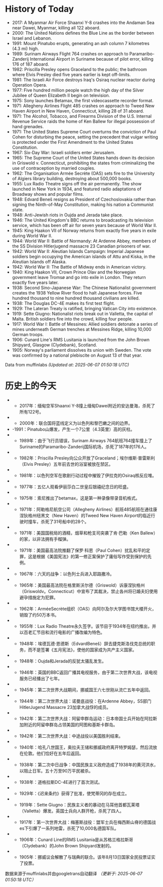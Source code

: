 # History of Today 

- 2017: A Myanmar Air Force Shaanxi Y-8 crashes into the Andaman Sea near Dawei, Myanmar, killing all 122 aboard.
- 2000: The United Nations defines the Blue Line as the border between Israel and Lebanon.
- 1991: Mount Pinatubo erupts, generating an ash column 7 kilometres (4.3 mi) high.
- 1989: Surinam Airways Flight 764 crashes on approach to Paramaribo-Zanderij International Airport in Suriname because of pilot error, killing 176 of 187 aboard.
- 1982: Priscilla Presley opens Graceland to the public; the bathroom where Elvis Presley died five years earlier is kept off-limits.
- 1981: The Israeli Air Force destroys Iraq's Osiraq nuclear reactor during Operation Opera.
- 1977: Five hundred million people watch the high day of the Silver Jubilee of Queen Elizabeth II begin on television.
- 1975: Sony launches Betamax, the first videocassette recorder format.
- 1971: Allegheny Airlines Flight 485 crashes on approach to Tweed New Haven Airport in New Haven, Connecticut, killing 28 of 31 aboard.
- 1971: The Alcohol, Tobacco, and Firearms Division of the U.S. Internal Revenue Service raids the home of Ken Ballew for illegal possession of hand grenades.
- 1971: The United States Supreme Court overturns the conviction of Paul Cohen for disturbing the peace, setting the precedent that vulgar writing is protected under the First Amendment to the United States Constitution.
- 1967: Six-Day War: Israeli soldiers enter Jerusalem.
- 1965: The Supreme Court of the United States hands down its decision in Griswold v. Connecticut, prohibiting the states from criminalizing the use of contraception by married couples.
- 1962: The Organisation Armée Secrète (OAS) sets fire to the University of Algiers library building, destroying about 500,000 books.
- 1955: Lux Radio Theatre signs off the air permanently. The show launched in New York in 1934, and featured radio adaptations of Broadway shows and popular films.
- 1948: Edvard Beneš resigns as President of Czechoslovakia rather than signing the Ninth-of-May Constitution, making his nation a Communist state.
- 1948: Anti-Jewish riots in Oujda and Jerada take place.
- 1946: The United Kingdom's BBC returns to broadcasting its television service, which has been off air for seven years because of World War II.
- 1945: King Haakon VII of Norway returns from exactly five years in exile during World War II.
- 1944: World War II: Battle of Normandy: At Ardenne Abbey, members of the SS Division Hitlerjugend massacre 23 Canadian prisoners of war.
- 1942: World War II: Aleutian Islands Campaign: Imperial Japanese soldiers begin occupying the American islands of Attu and Kiska, in the Aleutian Islands off Alaska.
- 1942: World War II: The Battle of Midway ends in American victory.
- 1940: King Haakon VII, Crown Prince Olav and the Norwegian government leave Tromsø and go into exile in London. They return exactly five years later.
- 1938: Second Sino-Japanese War: The Chinese Nationalist government creates the 1938 Yellow River flood to halt Japanese forces. Five hundred thousand to nine hundred thousand civilians are killed.
- 1938: The Douglas DC-4E makes its first test flight.
- 1929: The Lateran Treaty is ratified, bringing Vatican City into existence.
- 1919: Sette Giugno: Nationalist riots break out in Valletta, the capital of Malta. British soldiers fire into the crowd, killing four people.
- 1917: World War I: Battle of Messines: Allied soldiers detonate a series of mines underneath German trenches at Messines Ridge, killing 10,000 German troops.
- 1906: Cunard Line's RMS Lusitania is launched from the John Brown Shipyard, Glasgow (Clydebank), Scotland.
- 1905: Norway's parliament dissolves its union with Sweden. The vote was confirmed by a national plebiscite on August 13 of that year.

Data from muffinlabs
*(Updated at: 2025-06-07 01:50:18 UTC)*

# 历史上的今天 

- -  2017年：缅甸空军Shaanxi Y-8撞上缅甸Dawei附近的安达曼海，杀死了所有122号。
- -  2000年：联合国将蓝线定义为以色列和黎巴嫩之间的边界。
- -1991：Pinatubo山爆发，产生一个7公里（4.3英里）高的灰柱。
- -  1989年：由于飞行员错误，Surinam Airways 764航班764撞车撞上了Suriname的Paramaribo-Zanderij国际机场，杀死了187年的176人。
- -  1982年：Priscilla Presley向公众开放了Graceland；埃尔维斯·普雷斯利（Elvis Presley）五年前去世的浴室被放在禁区。
- -  1981年：以色列空军在歌剧行动过程中摧毁了伊拉克的Osiraq核反应堆。
- -  1977年：五亿人观看伊丽莎白二世皇后银禧纪念日的旺盛。
- -  1975年：索尼推出了betamax，这是第一种录像带录音机格式。
- -  1971年：阿勒格尼航空公司（Allegheny Airlines）航班485航班在通往康涅狄格州纽黑文（New Haven）的Tweed New Haven Airport的临近行驶时撞车，杀死了31号船中的28个。
- -  1971年：美国国税局的酒精，烟草和枪支司突袭了肯·巴勒（Ken Ballew）的家，以非法拥有手榴弹。
- -  1971年：美国最高法院推翻了保罗·科恩（Paul Cohen）扰乱和平的定罪，这是根据《美国宪法》的第一修正案保护了庸俗写作受到保护的先例。
- -  1967年：六​​天的战争：以色列士兵进入耶路撒冷。
- -  1965年：美国最高法院在格里斯沃尔德（Griswold）诉康涅狄格州（Griswoldv。Connecticut）中宣布了其裁决，禁止各州将已婚夫妇使用避孕措施定为犯罪。
- -  1962年：ArméeSecrète组织（OAS）向阿尔及尔大学图书馆大楼开火，销毁了约50万本书。
- -  1955年：Lux Radio Theatre永久签字。该节目于1934年在纽约推出，并以百老汇节目和流行电影的广播改编为特色。
- -  1948年：埃德瓦德·恩德斯（EdvardBeneš）辞去捷克斯洛伐克总统的职务，而不是签署《五月宪法》，使他的国家成为共产主义国家。
- -  1948年：Oujda和Jerada的反犹太骚乱发生。
- -  1946年：英国的BBC返回广播其电视服务，由于第二次世界大战，该电视服务已经播出了七年。
- -  1945年：第二次世界大战期间，挪威国王六七世刚从流亡五年中返回。
- -  1944年：第二次世界大战：诺曼底战役：在Ardenne Abbey，SS部门HitlerJugend Massacre 23加拿大战俘的成员。
- -  1942年：第二次世界大战：阿留申群岛运动：日本帝国士兵开始在阿拉斯加附近的阿留申群岛占领美国的阿图和基斯卡群岛。
- -  1942年：第二次世界大战：中途战役以美国胜利结束。
- -  1940年：哈孔八世国王，奥拉夫王储和挪威政府离开特罗姆瑟，然后流放在伦敦。他们恰好在五年后返回。
- -  1938年：第二次中日战争：中国民族主义政府造成了1938年的黄河洪水，以阻止日军。五十万至90万平民被杀。
- -  1938年：道格拉斯DC-4E进行了首次测试。
- -  1929年：《迟来条约》获得了批准，使梵蒂冈的存在成立。
- -  1919年：Sette Giugno：民族主义者的暴动在马耳他首都瓦莱塔（Valletta）爆发。英国士兵向人群开枪，杀死了四人。
- -  1917年：第一次世界大战：梅塞斯战役：盟军士兵在梅西斯山脊的德国战es下引爆了一系列地雷，杀死了10,000名德国军队。
- -  1906年：Cunard Line的RMS Lusitania是从苏格兰格拉斯哥（Clydebank）的John Brown Shipyard发射的。
- -  1905年：挪威议会解散了与瑞典的联合。该年8月13日国家全民投票证实了投票。

数据来源于muffinlabs并由googletrans自动翻译
*（更新于: 2025-06-07 01:50:18 UTC）*